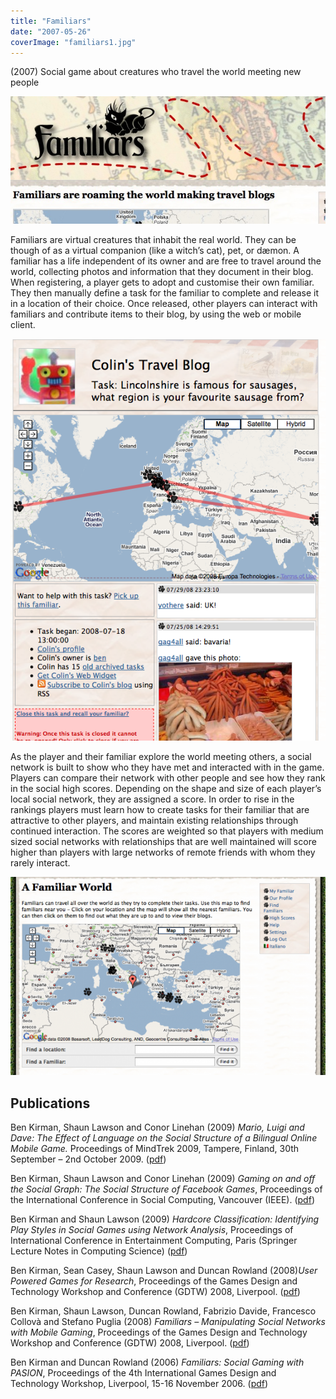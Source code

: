 ```yaml
---
title: "Familiars"
date: "2007-05-26"
coverImage: "familiars1.jpg"
---
```


(2007) Social game about creatures who travel the world meeting new people

![familiars logo](images/familiars1.jpg)

Familiars are virtual creatures that inhabit the real world. They can be though of as a virtual companion (like a witch’s cat), pet, or dæmon. A familiar has a life independent of its owner and are free to travel around the world, collecting photos and information that they document in their blog. When registering, a player gets to adopt and customise their own familiar. They then manually define a task for the familiar to complete and release it in a location of their choice. Once released, other players can interact with familiars and contribute items to their blog, by using the web or mobile client.

![Screenshot of familiars game showing a character moving around a map of the world with pictures of sausages](images/Picture-11.png)

As the player and their familiar explore the world meeting others, a social network is built to show who they have met and interacted with in the game. Players can compare their network with other people and see how they rank in the social high scores. Depending on the shape and size of each player’s local social network, they are assigned a score. In order to rise in the rankings players must learn how to create tasks for their familiar that are attractive to other players, and maintain existing relationships through continued interaction. The scores are weighted so that players with medium sized social networks with relationships that are well maintained will score higher than players with large networks of remote friends with whom they rarely interact.

![Screenshot of Familiars showing familiars around Europe](images/Picture-17-e1606407025689.png)

## Publications

Ben Kirman, Shaun Lawson and Conor Linehan (2009) _Mario, Luigi and Dave: The Effect of Language on the Social Structure of a Bilingual Online Mobile Game._ Proceedings of MindTrek 2009, Tampere, Finland, 30th September – 2nd October 2009. ([pdf](http://eprints.lincoln.ac.uk/2170/1/MarioLuigi_postprint.pdf))

Ben Kirman, Shaun Lawson and Conor Linehan (2009) _Gaming on and off the Social Graph: The Social Structure of Facebook Games_, Proceedings of the International Conference in Social Computing, Vancouver (IEEE). ([pdf](http://eprints.lincoln.ac.uk/2168/1/paper319.pdf))

Ben Kirman and Shaun Lawson (2009) _Hardcore Classification: Identifying Play Styles in Social Games using Network Analysis_, Proceedings of International Conference in Entertainment Computing, Paris (Springer Lecture Notes in Computing Science) ([pdf](http://eprints.lincoln.ac.uk/2178/1/hardcore_classification-postprint.pdf))

Ben Kirman, Sean Casey, Shaun Lawson and Duncan Rowland (2008)_User Powered Games for Research_, Proceedings of the Games Design and Technology Workshop and Conference (GDTW) 2008, Liverpool. ([pdf](http://eprints.lincoln.ac.uk/2173/1/User_powered_games_(camera_ready).pdf))

Ben Kirman, Shaun Lawson, Duncan Rowland, Fabrizio Davide, Francesco Collovà and Stefano Puglia (2008) _Familiars – Manipulating Social Networks with Mobile Gaming_, Proceedings of the Games Design and Technology Workshop and Conference (GDTW) 2008, Liverpool. ([pdf](http://eprints.lincoln.ac.uk/2172/1/Manipulating_Social_Networks_(camera_ready).pdf))

Ben Kirman and Duncan Rowland (2006) _Familiars: Social Gaming with PASION_, Proceedings of the 4th International Games Design and Technology Workshop, Liverpool, 15-16 November 2006. ([pdf](http://eprints.lincoln.ac.uk/2176/1/FamiliarsGDTW2006Revised.pdf))
